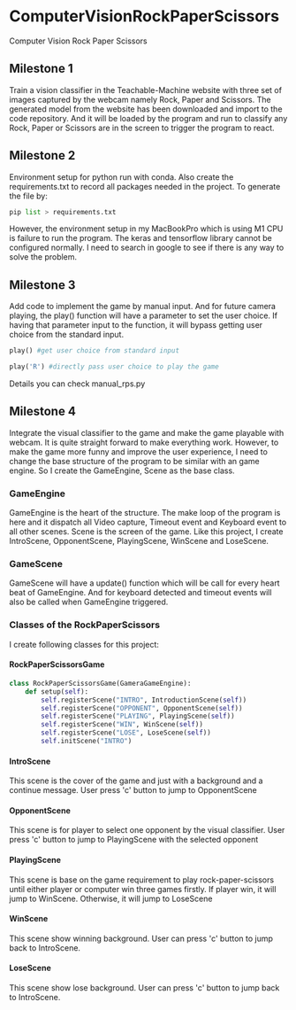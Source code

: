 # ComputerVisionRockPaperScissors
Computer Vision Rock Paper Scissors

## Milestone 1
Train a vision classifier in the Teachable-Machine website with three set of images captured by the webcam namely Rock, Paper and Scissors. The generated model from the website has been downloaded and import to the code repository. And it will be loaded by the program and run to classify any Rock, Paper or Scissors are in the screen to trigger the program to react.

## Milestone 2
Environment setup for python run with conda. Also create the requirements.txt to record all packages needed in the project. To generate the file by:

```python
pip list > requirements.txt
```

However, the environment setup in my MacBookPro which is using M1 CPU is failure to run the program. The keras and tensorflow library cannot be configured normally. I need to search in google to see if there is any way to solve the problem. 

## Milestone 3
Add code to implement the game by manual input. And for future camera playing, the play() function will have a parameter to set the user choice. If having that parameter input to the function, it will bypass getting user choice from the standard input. 

```python
play() #get user choice from standard input

play('R') #directly pass user choice to play the game
```

Details you can check manual_rps.py

## Milestone 4
Integrate the visual classifier to the game and make the game playable with webcam. It is quite straight forward to make everything work. However, to make the game more funny and improve the user experience, I need to change the base structure of the program to be similar with an game engine. So I create the GameEngine, Scene as the base class. 

### GameEngine ###
GameEngine is the heart of the structure. The make loop of the program is here and it dispatch all Video capture, Timeout event and Keyboard event to all other scenes. Scene is the screen of the game. Like this project, I create IntroScene, OpponentScene, PlayingScene, WinScene and LoseScene. 

### GameScene ###
GameScene will have a update() function which will be call for every heart beat of GameEngine. And for keyboard detected and timeout events will also be called when GameEngine triggered. 

### Classes of the RockPaperScissors ###
I create following classes for this project:

#### RockPaperScissorsGame ####
```python
class RockPaperScissorsGame(GameraGameEngine):
	def setup(self):
		self.registerScene("INTRO", IntroductionScene(self))
		self.registerScene("OPPONENT", OpponentScene(self))
		self.registerScene("PLAYING", PlayingScene(self))
		self.registerScene("WIN", WinScene(self))
		self.registerScene("LOSE", LoseScene(self))
		self.initScene("INTRO")
```

#### IntroScene ####
This scene is the cover of the game and just with a background and a continue message. User press 'c' button to jump to OpponentScene

#### OpponentScene ####
This scene is for player to select one opponent by the visual classifier. User press 'c' button to jump to PlayingScene with the selected opponent

#### PlayingScene ####
This scene is base on the game requirement to play rock-paper-scissors until either player or computer win three games firstly. If player win, it will jump to WinScene. Otherwise, it will jump to LoseScene

#### WinScene ####
This scene show winning background. User can press 'c' button to jump back to IntroScene.

#### LoseScene
This scene show lose background. User can press 'c' button to jump back to IntroScene.

